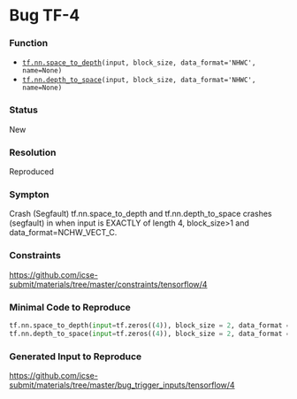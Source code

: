# Bug TF-4
### Function
* [`tf.nn.space_to_depth`](https://www.tensorflow.org/versions/r2.1/api_docs/python/tf/nn/space_to_depth)`(input, block_size, data_format='NHWC', name=None)`
* [`tf.nn.depth_to_space`](https://www.tensorflow.org/versions/r2.1/api_docs/python/tf/nn/depth_to_space)`(input, block_size, data_format='NHWC', name=None)`
### Status
New
### Resolution
Reproduced
### Sympton
Crash (Segfault)
tf.nn.space_to_depth and tf.nn.depth_to_space crashes (segfault) in when input is EXACTLY of length 4, block_size>1 and data_format=NCHW_VECT_C.
### Constraints
https://github.com/icse-submit/materials/tree/master/constraints/tensorflow/4
### Minimal Code to Reproduce
~~~python
tf.nn.space_to_depth(input=tf.zeros((4)), block_size = 2, data_format ='NCHW_VECT_C')
tf.nn.depth_to_space(input=tf.zeros((4)), block_size = 2, data_format ='NCHW_VECT_C')
~~~
### Generated Input to Reproduce
https://github.com/icse-submit/materials/tree/master/bug_trigger_inputs/tensorflow/4
